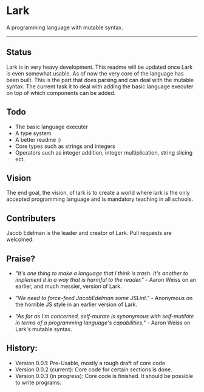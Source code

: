 # Lark
A programming language with mutable syntax.
______
## Status

Lark is in very heavy development. This readme will be updated once Lark is even somewhat usable. As of now the very core of the language has been built. This is the part that does parsing and can deal with the mutable syntax. The current task it to deal with adding the basic language executer on top of which components can be added.

## Todo
- The basic language executer
- A type system
- A better readme :)
- Core types such as strings and integers
- Operators such as integer addition, integer multiplication, string slicing ect.

## Vision
The end goal, the vision, of lark is to create a world where lark is the only accepted programming language and is mandatory teaching in all schools.


## Contributers
Jacob Edelman is the leader and creator of Lark. Pull requests are welcomed.

## Praise?

- _"It's one thing to make a language that I think is trash. It's another to implement it in a way that is harmful to the reader."_ - Aaron Weiss on an earlier, and much messier, version of Lark.

- _"We need to force-feed JacobEdelman some JSLint."_ - Anonymous on the horrible JS style in an earlier version of Lark.

-  _"As far as I'm concerned, self-mutate is synonymous with self-mutilate in terms of a programming language's capabilities."_ - Aaron Weiss on Lark's mutable syntax.

## History:

- Version 0.0.1: Pre-Usable, mostly a rough draft of core code
- Version 0.0.2 (current): Core code for certain sections is done.
- Version 0.0.3 (in progress): Core code is finished. It should be possible to write programs.
